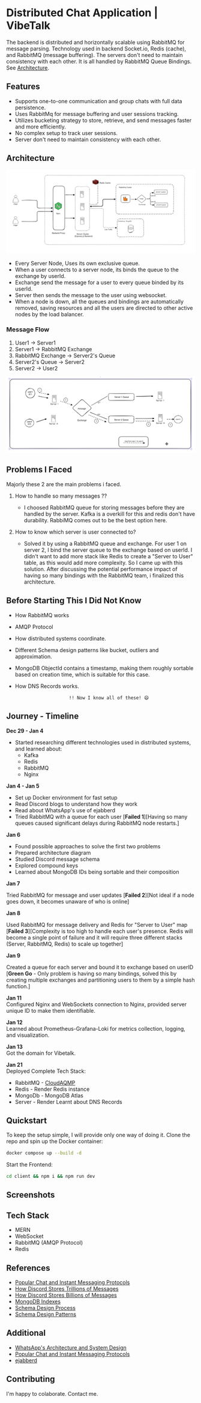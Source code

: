 # Distributed Chat Application | VibeTalk

The backend is distributed and horizontally scalable using RabbitMQ for message parsing. Technology used in backend Socket.io, Redis (cache), and RabbitMQ (message buffering). The servers don't need to maintain consistency with each other. It is all handled by RabbitMQ Queue Bindings. See [Architecture](#architecture).

## Features

- Supports one-to-one communication and group chats with full data persistence.
- Uses RabbitMq for message buffering and user sessions tracking.
- Utilizes bucketing strategy to store, retrieve, and send messages faster and more efficiently.
- No complex setup to track user sessions.
- Server don't need to maintain consistency with each other.

## Architecture

![Architecture Diagram](images/image.png)

- Every Server Node, Uses its own exclusive queue.
- When a user connects to a server node, its binds the queue to the exchange by userId.
- Exchange send the message for a user to every queue binded by its userId.
- Server then sends the message to the user using websocket.
- When a node is down, all the queues and bindings are automatically removed, saving resources and all the users are directed to other active nodes by the load balancer.

### Message Flow

1. User1 → Server1
2. Server1 → RabbitMQ Exchange
3. RabbitMQ Exchange → Server2's Queue
4. Server2's Queue → Server2
5. Server2 → User2

![Message Handling Diagram](images/image2.png)

## Problems I Faced

Majorly these 2 are the main problems i faced.

1. How to handle so many messages ??

    - I choosed RabbitMQ queue for storing messages before they are handled by the server. Kafka is a overkill for this and redis don't have durability. RabbiMQ comes out to be the best option here.

2. How to know which server is user connected to?
    - Solved it by using a RabbitMQ queue and exchange. For user 1 on server 2, I bind the server queue to the exchange based on userId. I didn't want to add more stack like Redis to create a "Server to User" table, as this would add more complexity. So I came up with this solution. After discussing the potential performance impact of having so many bindings with the RabbitMQ team, i finalized this architecture.

## Before Starting This I Did Not Know

- How RabbitMQ works
- AMQP Protocol
- How distributed systems coordinate.
- Different Schema design patterns like bucket, outliers and approximation.
- MongoDB ObjectId contains a timestamp, making them roughly sortable based on creation time, which is suitable for this case.
- How DNS Records works.

                          !! Now I know all of these! 😄

## Journey - Timeline

**Dec 29 - Jan 4**

- Started researching different technologies used in distributed systems, and learned about:
    - Kafka
    - Redis
    - RabbitMQ
    - Nginx

**Jan 4 - Jan 5**

- Set up Docker environment for fast setup
- Read Discord blogs to understand how they work
- Read about WhatsApp's use of ejabberd
- Tried RabbitMQ with a queue for each user [**Failed 1**][Having so many queues caused significant delays during RabbitMQ node restarts.]

**Jan 6**

- Found possible approaches to solve the first two problems
- Prepared architecture diagram
- Studied Discord message schema
- Explored compound keys
- Learned about MongoDB IDs being sortable and their composition

**Jan 7**

Tried RabbitMQ for message and user updates [**Failed 2**][Not ideal if a node goes down, it becomes unaware of who is online]

**Jan 8**

Used RabbitMQ for message delivery and Redis for "Server to User" map [**Failed 3**][Complexity is too high to handle each user's presence. Redis will become a single point of failure and it will require three different stacks (Server, RabbitMQ, Redis) to scale up together]

**Jan 9**

Created a queue for each server and bound it to exchange based on userID
[**Green Go** - Only problem is having so many bindings, solved this by creating multiple exchanges and partitioning users to them by a simple hash function.]

**Jan 11**  
Configured Nginx and WebSockets connection to Nginx, provided server unique ID to make them identifiable.

**Jan 12**  
Learned about Prometheus-Grafana-Loki for metrics collection, logging, and visualization.

**Jan 13**  
Got the domain for Vibetalk.

**Jan 21**  
Deployed Complete Tech Stack:

- RabbitMQ - [CloudAQMP](https://www.cloudamqp.com/)
- Redis - Render Redis instance
- MongoDb - MongoDB Atlas
- Server - Render
Learnt about DNS Records

## Quickstart

To keep the setup simple, I will provide only one way of doing it. Clone the repo and spin up the Docker container:

```bash
docker compose up --build -d
```

Start the Frontend:

```bash
cd client && npm i && npm run dev
```

## Screenshots

## Tech Stack

- MERN
- WebSocket
- RabbitMQ (AMQP Protocol)
- Redis

## References

- [Popular Chat and Instant Messaging Protocols](https://www.cometchat.com/blog/popular-chat-and-instant-messaging-protocols)
- [How Discord Stores Trillions of Messages](https://discord.com/blog/how-discord-stores-trillions-of-messages)
- [How Discord Stores Billions of Messages](https://discord.com/blog/how-discord-stores-billions-of-messages)
- [MongoDB Indexes](https://www.mongodb.com/docs/manual/indexes/)
- [Schema Design Process](https://www.mongodb.com/docs/manual/data-modeling/schema-design-process/#apply-design-patterns)
- [Schema Design Patterns](https://www.mongodb.com/blog/post/building-with-patterns-a-summary)

## Additional

- [WhatsApp's Architecture and System Design](https://www.cometchat.com/blog/whatsapps-architecture-and-system-design)
- [Popular Chat and Instant Messaging Protocols](https://www.cometchat.com/blog/popular-chat-and-instant-messaging-protocols)
- [ejabberd](https://www.ejabberd.im/)

## Contributing

I'm happy to colaborate. Contact me.
